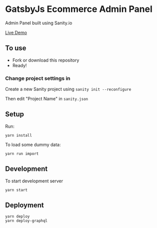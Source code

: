 # GatsbyJs Ecommerce Admin Panel

Admin Panel built using Sanity.io

[Live Demo](https://gatsbyjs-ecommerce.sanity.studio/)

## To use

- Fork or download this repository
- Ready!

### Change project settings in

Create a new Sanity project using `sanity init --reconfigure`

Then edit "Project Name" in `sanity.json`

## Setup

Run:

```
yarn install
```

To load some dummy data:

```
yarn run import
```

## Development

To start development server

```
yarn start
```

## Deployment

```
yarn deploy
yarn deploy-graphql
```
